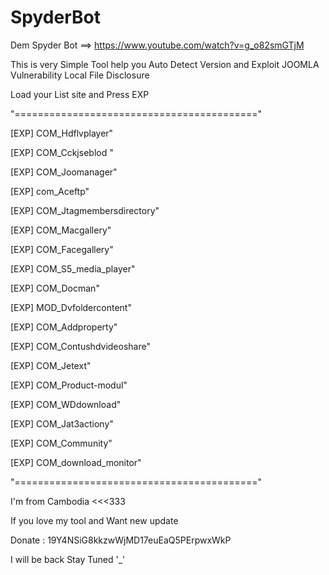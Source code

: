 # SpyderBot

Dem Spyder Bot ==>         https://www.youtube.com/watch?v=g_o82smGTjM

This is very Simple Tool help you Auto Detect Version and Exploit JOOMLA Vulnerability Local File Disclosure 

Load your List site and Press EXP  

"=========================================="

[EXP] COM_Hdflvplayer" 

[EXP] COM_Cckjseblod " 

[EXP] COM_Joomanager" 

[EXP] com_Aceftp" 

[EXP] COM_Jtagmembersdirectory"

[EXP] COM_Macgallery" 

[EXP] COM_Facegallery" 

[EXP] COM_S5_media_player" 

[EXP] COM_Docman"

[EXP] MOD_Dvfoldercontent"

[EXP] COM_Addproperty" 

[EXP] COM_Contushdvideoshare" 

[EXP] COM_Jetext" 

[EXP] COM_Product-modul"

[EXP] COM_WDdownload" 

[EXP] COM_Jat3actiony" 

[EXP] COM_Community" 

[EXP] COM_download_monitor" 

"=========================================="

I'm from Cambodia <<<333

If you love my tool and Want new update 

Donate : 19Y4NSiG8kkzwWjMD17euEaQ5PErpwxWkP 

I will be back Stay Tuned '_'
